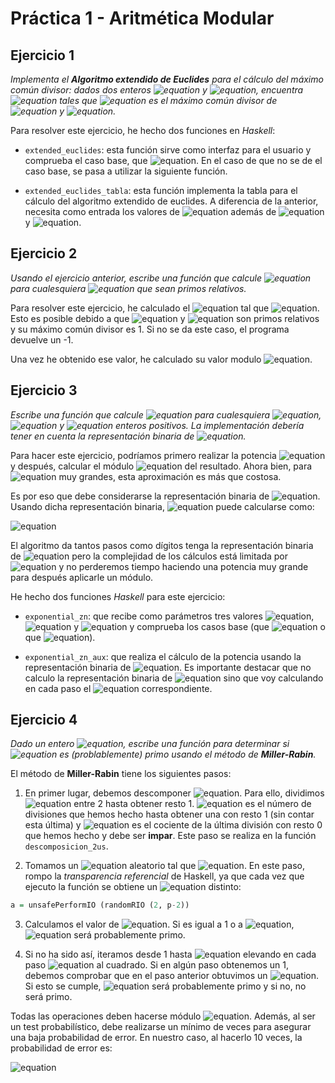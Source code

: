 # Práctica 1 - Aritmética Modular

## Ejercicio 1

_Implementa el **Algoritmo extendido de Euclides** para el cálculo del máximo común divisor: dados dos enteros
![equation](http://mathurl.com/25elof5.png) y ![equation](http://mathurl.com/25js5ug.png), encuentra ![equation](http://mathurl.com/h8ppwby.png) tales que ![equation](http://mathurl.com/gtyjyot.png) es el máximo común divisor de ![equation](http://mathurl.com/25elof5.png) y ![equation](http://mathurl.com/25js5ug.png)._

Para resolver este ejercicio, he hecho dos funciones en _Haskell_: 

- `extended_euclides`: esta función sirve como interfaz para el usuario y comprueba el caso base, que ![equation](http://mathurl.com/zoohk97.png). En el caso de que no se de el caso base, se pasa a utilizar la siguiente función.

- `extended_euclides_tabla`: esta función implementa la tabla para el cálculo del algoritmo extendido de euclides. A diferencia de la anterior, necesita como entrada los valores de ![equation](http://mathurl.com/glwyhq6.png) además de ![equation](http://mathurl.com/25elof5.png) y ![equation](http://mathurl.com/25js5ug.png).

## Ejercicio 2

_Usando el ejercicio anterior, escribe una función que calcule ![equation](http://mathurl.com/hhcnwnr.png) para cualesquiera ![equation](http://mathurl.com/jku6bzf.png) que sean primos relativos._

Para resolver este ejercicio, he calculado el ![equation](http://mathurl.com/26qs3uq.png) tal que ![equation](http://mathurl.com/gtyjyot.png). Esto es posible debido a que ![equation](http://mathurl.com/25elof5.png) y ![equation](http://mathurl.com/25js5ug.png) son primos relativos y su máximo común divisor es 1. Si no se da este caso, el programa devuelve un -1.

Una vez he obtenido ese valor, he calculado su valor modulo ![equation](http://mathurl.com/25js5ug.png). 


## Ejercicio 3

_Escribe una función que calcule ![equation](http://mathurl.com/hyy3kpk.png) para cualesquiera ![equation](http://mathurl.com/25elof5.png), ![equation](http://mathurl.com/25js5ug.png) y ![equation](http://mathurl.com/2wdwb4o.png) enteros positivos. La implementación debería tener en cuenta la representación binaria de ![equation](http://mathurl.com/25js5ug.png)._

Para hacer este ejercicio, podríamos primero realizar la potencia ![equation](http://mathurl.com/27tvygk.png) y después, calcular el módulo ![equation](http://mathurl.com/2wdwb4o.png) del resultado. Ahora bien, para ![equation](http://mathurl.com/27tvygk.png) muy grandes, esta aproximación es más que costosa.

Es por eso que debe considerarse la representación binaria de ![equation](http://mathurl.com/zbqqxv7.png). Usando dicha representación binaria, ![equation](http://mathurl.com/27tvygk.png) puede calcularse como:

![equation](http://mathurl.com/znlr2gc.png)

El algoritmo da tantos pasos como dígitos tenga la representación binaria de ![equation](http://mathurl.com/25js5ug.png) pero la complejidad de los cálculos está limitada por ![equation](http://mathurl.com/2wdwb4o.png) y no perderemos tiempo haciendo una potencia muy grande para después aplicarle un módulo.

He hecho dos funciones _Haskell_ para este ejercicio:

* `exponential_zn`: que recibe como parámetros tres valores ![equation](http://mathurl.com/25elof5.png), ![equation](http://mathurl.com/25js5ug.png) y ![equation](http://mathurl.com/2wdwb4o.png) y comprueba los casos base (que ![equation](http://mathurl.com/zoohk97.png) o que ![equation](http://mathurl.com/gven6k9.png)).

* `exponential_zn_aux`: que realiza el cálculo de la potencia usando la representación binaria de ![equation](http://mathurl.com/25js5ug.png). Es importante destacar que no calculo la representación binaria de ![equation](http://mathurl.com/25js5ug.png) sino que voy calculando en cada paso el ![equation](http://mathurl.com/39x8zcn.png) correspondiente.

## Ejercicio 4

_Dado un entero ![equation](http://mathurl.com/3xbx475.png), escribe una función para determinar si ![equation](http://mathurl.com/3xbx475.png) es (problablemente) primo usando el método de **Miller-Rabin**._

El método de __Miller-Rabin__ tiene los siguientes pasos:

1. En primer lugar, debemos descomponer ![equation](http://mathurl.com/h85ahjb.png). Para ello, dividimos ![equation](http://mathurl.com/hm7h2e8.png) entre 2 hasta obtener resto 1. ![equation](http://mathurl.com/26qs3uq.png) es el número de divisiones que hemos hecho hasta obtener una con resto 1 (sin contar esta última) y ![equation](http://mathurl.com/yemlmqa.png) es el cociente de la última división con resto 0 que hemos hecho y debe ser __impar__. Este paso se realiza en la función `descomposicion_2us`.

2. Tomamos un ![equation](http://mathurl.com/25elof5.png) aleatorio tal que ![equation](http://mathurl.com/hm7zezn.png). En este paso, rompo la _transparencia referencial_ de Haskell, ya que cada vez que ejecuto la función se obtiene un ![equation](http://mathurl.com/25elof5.png) distinto:

```haskell
a = unsafePerformIO (randomRIO (2, p-2))
```

3. Calculamos el valor de ![equation](http://mathurl.com/jrraqse.png). Si es igual a 1 o a ![equation](http://mathurl.com/hm7h2e8.png), ![equation](http://mathurl.com/3xbx475.png) será probablemente primo.

4. Si no ha sido así, iteramos desde 1 hasta ![equation](http://mathurl.com/yemlmqa.png) elevando en cada paso ![equation](http://mathurl.com/jrraqse.png) al cuadrado. Si en algún paso obtenemos un 1, debemos comprobar que en el paso anterior obtuvimos un ![equation](http://mathurl.com/hm7h2e8.png). Si esto se cumple, ![equation](http://mathurl.com/3xbx475.png) será probablemente primo y si no, no será primo.

Todas las operaciones deben hacerse módulo ![equation](http://mathurl.com/3xbx475.png). Además, al ser un test probabilístico, debe realizarse un mínimo de veces para asegurar una baja probabilidad de error. En nuestro caso, al hacerlo 10 veces, la probabilidad de error es:

![equation](http://mathurl.com/jaxtzlm.png)
